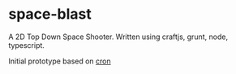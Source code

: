 space-blast
===========

A 2D Top Down Space Shooter. 
Written using craftjs, grunt, node, typescript.

Initial prototype based on [cron](http://blackscorp.github.io/cron/)
